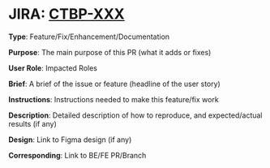 # JIRA:              [CTBP-XXX](https://jira.at-tech.xyz/browse/CTBP-XXX)

**Type**:            Feature/Fix/Enhancement/Documentation

**Purpose**:         The main purpose of this PR (what it adds or fixes)

**User Role**:       Impacted Roles

**Brief**:           A brief of the issue or feature (headline of the user story)

**Instructions**:    Instructions needed to make this feature/fix work

**Description**:     Detailed description of how to reproduce, and expected/actual results (if any)

**Design**:          Link to Figma design (if any)

**Corresponding**:   Link to BE/FE PR/Branch
